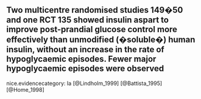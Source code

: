 Two multicentre randomised studies 149�50 and one RCT 135 showed insulin aspart to improve post-prandial glucose control more effectively than unmodified (�soluble�) human insulin, without an increase in the rate of hypoglycaemic episodes. Fewer major hypoglycaemic episodes were observed
---
 nice.evidencecategory: Ia
[@Lindholm_1999]
[@Battista_1995]
[@Home_1998]
